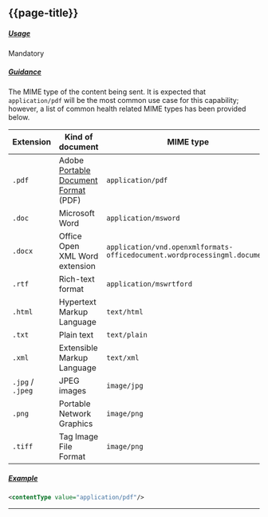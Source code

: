 ## {{page-title}}

<h5><ins>Usage</ins></h5>

<span class="mro-circle mandatory" title="Mandatory"></span> Mandatory


<h5><ins>Guidance</ins></h5>

The MIME type of the content being sent. It is expected that `application/pdf` will be the most common use case for this capability; however, a list of common health related MIME types has been provided below.
 

<table class="nhsd-!t-margin-bottom-6">
    <thead>
        <tr>
            <th>Extension</th>
            <th>Kind of document</th>
            <th>MIME type</th>
        </tr>
    </thead>
    <tbody>
        <!-- appliaction/pdf -->
        <tr>
            <td><code>.pdf</code></td>
            <td>
                Adobe <a href="https://www.adobe.com/acrobat/about-adobe-pdf.html">Portable Document Format</a> (PDF)
            </td>
            <td><code>application/pdf</code></td>
        </tr>
        <!-- application/msword -->
        <tr>
            <td><code>.doc</code></td>
            <td>Microsoft Word</td>
            <td><code>application/msword</code></td>
        </tr>
        <!-- application/vnd.openxmlformats-officedocument.wordprocessingml.document -->
                <tr>
            <td><code>.docx</code></td>
            <td>Office Open XML Word extension</td>
            <td><code>application/vnd.openxmlformats-officedocument.wordprocessingml.document</code></td>
        </tr>
        <!-- application/rtf -->
        <tr>
            <td><code>.rtf</code></td>
            <td>Rich-text format</td>
            <td><code>application/mswrtford</code></td>
        </tr>
        <!-- text/html -->
        <tr>
            <td><code>.html</code></td>
            <td>Hypertext Markup Language</td>
            <td><code>text/html</code></td>
        </tr>
        <!-- text/plain -->
        <tr>
            <td><code>.txt</code></td>
            <td>Plain text</td>
            <td><code>text/plain</code></td>
        </tr>
        <!-- text/xml -->
        <tr>
            <td><code>.xml</code></td>
            <td>Extensible Markup Language</td>
            <td><code>text/xml</code></td>
        </tr>
        <!-- image/jpg -->
        <tr>
            <td><code>.jpg</code> / <code>.jpeg</code></td>
            <td>JPEG images</td>
            <td><code>image/jpg</code></td>
        </tr>
        <!-- image/png -->
        <tr>
            <td><code>.png</code></td>
            <td>Portable Network Graphics</td>
            <td><code>image/png</code></td>
        </tr>
        <!-- image/tiff -->
        <tr>
            <td><code>.tiff</code></td>
            <td>Tag Image File Format</td>
            <td><code>image/png</code></td>
        </tr>
    </tbody>
</table>

<h5><ins>Example</ins></h5>

```xml
<contentType value="application/pdf"/>
```

---
